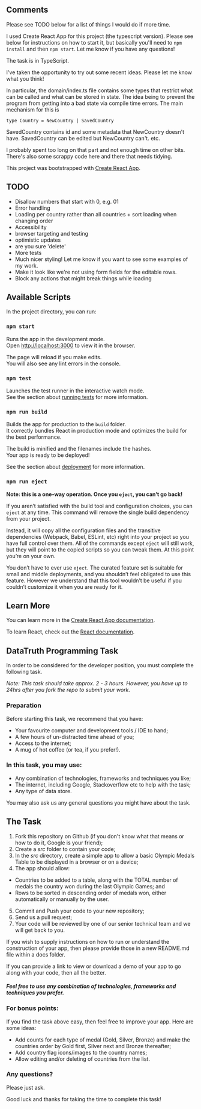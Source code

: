 ## Comments

Please see TODO below for a list of things I would do if more time.

I used Create React App for this project (the typescript version). Please see below for instructions on how to start it, but basically you'll need to `npm install` and then `npm start`. Let me know if you have any questions!

The task is in TypeScript.

I've taken the opportunity to try out some recent ideas. Please let me know what you think!

In particular, the domain/index.ts file contains some types that restrict what can be called and what can be stored in state. The idea being to prevent the program from getting into a bad state via compile time errors.
The main mechanism for this is

`type Country = NewCountry | SavedCountry`

SavedCountry contains id and some metadata that NewCountry doesn't have. SavedCountry can be edited but NewCountry can't. etc.

I probably spent too long on that part and not enough time on other bits. There's also some scrappy code here and there that needs tidying.


This project was bootstrapped with [Create React App](https://github.com/facebook/create-react-app).

## TODO

- Disallow numbers that start with 0, e.g. 01
- Error handling
- Loading per country rather than all countries + sort loading when changing order
- Accessibility
- browser targeting and testing
- optimistic updates
- are you sure 'delete'
- More tests
- Much nicer styling! Let me know if you want to see some examples of my work.
- Make it look like we're not using form fields for the editable rows.
- Block any actions that might break things while loading


## Available Scripts

In the project directory, you can run:

### `npm start`

Runs the app in the development mode.<br>
Open [http://localhost:3000](http://localhost:3000) to view it in the browser.

The page will reload if you make edits.<br>
You will also see any lint errors in the console.

### `npm test`

Launches the test runner in the interactive watch mode.<br>
See the section about [running tests](https://facebook.github.io/create-react-app/docs/running-tests) for more information.

### `npm run build`

Builds the app for production to the `build` folder.<br>
It correctly bundles React in production mode and optimizes the build for the best performance.

The build is minified and the filenames include the hashes.<br>
Your app is ready to be deployed!

See the section about [deployment](https://facebook.github.io/create-react-app/docs/deployment) for more information.

### `npm run eject`

**Note: this is a one-way operation. Once you `eject`, you can’t go back!**

If you aren’t satisfied with the build tool and configuration choices, you can `eject` at any time. This command will remove the single build dependency from your project.

Instead, it will copy all the configuration files and the transitive dependencies (Webpack, Babel, ESLint, etc) right into your project so you have full control over them. All of the commands except `eject` will still work, but they will point to the copied scripts so you can tweak them. At this point you’re on your own.

You don’t have to ever use `eject`. The curated feature set is suitable for small and middle deployments, and you shouldn’t feel obligated to use this feature. However we understand that this tool wouldn’t be useful if you couldn’t customize it when you are ready for it.

## Learn More

You can learn more in the [Create React App documentation](https://facebook.github.io/create-react-app/docs/getting-started).

To learn React, check out the [React documentation](https://reactjs.org/).

## DataTruth Programming Task

In order to be considered for the developer position, you must complete the following task.

*Note: This task should take approx. 2 - 3 hours. However, you have up to 24hrs after you fork the repo to submit your work.*

### Preparation

Before starting this task, we recommend that you have:

- Your favourite computer and development tools / IDE to hand;
- A few hours of un-distracted time ahead of you;
- Access to the internet;
- A mug of hot coffee (or tea, if you prefer!).

### In this task, you may use:

- Any combination of technologies, frameworks and techniques you like;
- The internet, including Google, Stackoverflow etc to help with the task;
- Any type of data store.

You may also ask us any general questions you might have about the task.

## The Task

1. Fork this repository on Github (if you don't know what that means or how to do it, Google is your friend);
2. Create a *src* folder to contain your code;
3. In the *src* directory, create a simple app to allow a basic Olympic Medals Table to be displayed in a browser or on a device;
4. The app should allow:
 - Countries to be added to a table, along with the TOTAL number of medals the country won during the last Olympic Games; and
 - Rows to be sorted in descending order of medals won, either automatically or manually by the user.
5. Commit and Push your code to your new repository;
6. Send us a pull request;
7. Your code will be reviewed by one of our senior technical team and we will get back to you.

If you wish to supply instructions on how to run or understand the construction of your app, then please provide those in a new README.md file within a docs folder.

If you can provide a link to view or download a demo of your app to go along with your code, then all the better.

#### *Feel free to use any combination of technologies, frameworks and techniques you prefer.*

### For bonus points:

If you find the task above easy, then feel free to improve your app. Here are some ideas:

- Add counts for each type of medal (Gold, Silver, Bronze) and make the countries order by Gold first, Silver next and Bronze thereafter;
- Add country flag icons/images to the country names;
- Allow editing and/or deleting of countries from the list.

### Any questions?

Please just ask.

Good luck and thanks for taking the time to complete this task!
